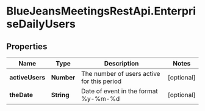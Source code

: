 # BlueJeansMeetingsRestApi.EnterpriseDailyUsers

## Properties
Name | Type | Description | Notes
------------ | ------------- | ------------- | -------------
**activeUsers** | **Number** | The number of users active for this period | [optional] 
**theDate** | **String** | Date of event in the format %y-%m-%d | [optional] 


